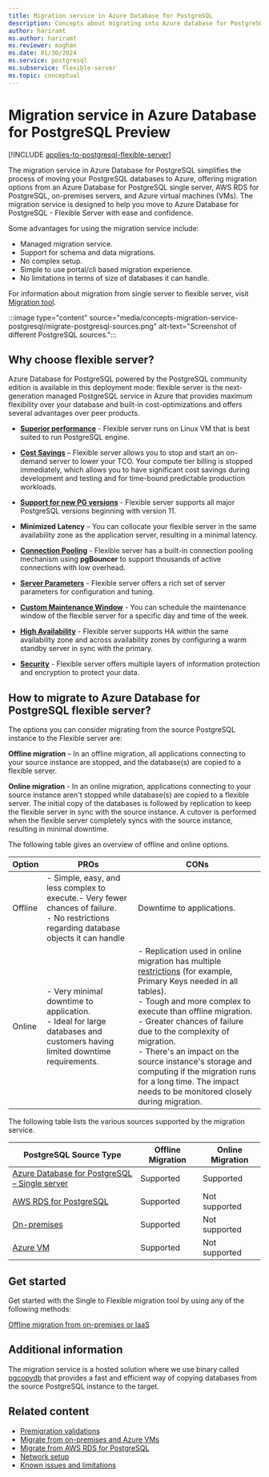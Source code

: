 ```yaml
---
title: Migration service in Azure Database for PostgreSQL
description: Concepts about migrating into Azure database for PostgreSQL - Flexible Server.
author: hariramt
ms.author: hariramt
ms.reviewer: maghan
ms.date: 01/30/2024
ms.service: postgresql
ms.subservice: flexible-server
ms.topic: conceptual
---
```


# Migration service in Azure Database for PostgreSQL Preview

[!INCLUDE [applies-to-postgresql-flexible-server](../../includes/applies-to-postgresql-flexible-server.md)]

The migration service in Azure Database for PostgreSQL simplifies the process of moving your PostgreSQL databases to Azure, offering migration options from an Azure Database for PostgreSQL single server, AWS RDS for PostgreSQL, on-premises servers, and Azure virtual machines (VMs). The migration service is designed to help you move to Azure Database for PostgreSQL - Flexible Server with ease and confidence.

Some advantages for using the migration service include:

- Managed migration service.
- Support for schema and data migrations.
- No complex setup.
- Simple to use portal/cli based migration experience.
- No limitations in terms of size of databases it can handle.

For information about migration from single server to flexible server, visit [Migration tool](../concepts-single-to-flexible.md).

:::image type="content" source="media/concepts-migration-service-postgresql/migrate-postgresql-sources.png" alt-text="Screenshot of different PostgreSQL sources.":::

## Why choose flexible server?

Azure Database for PostgreSQL powered by the PostgreSQL community edition is available in this deployment mode: flexible server is the next-generation managed PostgreSQL service in Azure that provides maximum flexibility over your database and built-in cost-optimizations and offers several advantages over peer products.

- **[Superior performance](../../flexible-server/overview.md)** - Flexible server runs on Linux VM that is best suited to run PostgreSQL engine.

- **[Cost Savings](../../flexible-server/how-to-deploy-on-azure-free-account.md)** – Flexible server allows you to stop and start an on-demand server to lower your TCO. Your compute tier billing is stopped immediately, which allows you to have significant cost savings during development and testing and for time-bound predictable production workloads.

- **[Support for new PG versions](../../flexible-server/concepts-supported-versions.md)** - Flexible server supports all major PostgreSQL versions beginning with version 11.

- **Minimized Latency** – You can collocate your flexible server in the same availability zone as the application server, resulting in a minimal latency.

- **[Connection Pooling](../../flexible-server/concepts-pgbouncer.md)** - Flexible server has a built-in connection pooling mechanism using **pgBouncer** to support thousands of active connections with low overhead.

- **[Server Parameters](../../flexible-server/concepts-server-parameters.md)** - Flexible server offers a rich set of server parameters for configuration and tuning.

- **[Custom Maintenance Window](../../flexible-server/concepts-maintenance.md)** - You can schedule the maintenance window of the flexible server for a specific day and time of the week.

- **[High Availability](../../flexible-server/concepts-high-availability.md)** - Flexible server supports HA within the same availability zone and across availability zones by configuring a warm standby server in sync with the primary.

- **[Security](../../flexible-server/concepts-security.md)** - Flexible server offers multiple layers of information protection and encryption to protect your data.

## How to migrate to Azure Database for PostgreSQL flexible server?

The options you can consider migrating from the source PostgreSQL instance to the Flexible server are:

**Offline migration** – In an offline migration, all applications connecting to your source instance are stopped, and the database(s) are copied to a flexible server.

**Online migration** - In an online migration, applications connecting to your source instance aren't stopped while database(s) are copied to a flexible server. The initial copy of the databases is followed by replication to keep the flexible server in sync with the source instance. A cutover is performed when the flexible server completely syncs with the source instance, resulting in minimal downtime.

The following table gives an overview of offline and online options.

| Option | PROs | CONs |
|------|------|------|
| Offline | - Simple, easy, and less complex to execute.- Very fewer chances of failure.<br />- No restrictions regarding database objects it can handle | Downtime to applications. |
| Online | - Very minimal downtime to application. <br /> - Ideal for large databases and customers having limited downtime requirements. | - Replication used in online migration has multiple [restrictions](https://www.postgresql.org/docs/current/logical-replication-restrictions.html) (for example, Primary Keys needed in all tables). <br /> - Tough and more complex to execute than offline migration. <br /> - Greater chances of failure due to the complexity of migration. <br /> - There's an impact on the source instance's storage and computing if the migration runs for a long time. The impact needs to be monitored closely during migration. |

The following table lists the various sources supported by the migration service.

| PostgreSQL Source Type | Offline Migration | Online Migration |
|------------------------|-------------------|------------------| 
| [Azure Database for PostgreSQL – Single server](../how-to-migrate-single-to-flexible-portal.md) | Supported | Supported |
| [AWS RDS for PostgreSQL](tutorial-migration-service-offline-aws.md) | Supported | Not supported |
| [On-premises](tutorial-migration-service-offline-iaas.md) | Supported | Not supported |
| [Azure VM](tutorial-migration-service-offline-iaas.md) | Supported | Not supported |

## Get started

Get started with the Single to Flexible migration tool by using any of the following methods:

[Offline migration from on-premises or IaaS](tutorial-migration-service-offline-iaas.md)

## Additional information

The migration service is a hosted solution where we use binary called [pgcopydb](https://github.com/dimitri/pgcopydb) that provides a fast and efficient way of copying databases from the source PostgreSQL instance to the target.

## Related content

- [Premigration validations](concepts-premigration-migration-service.md)
- [Migrate from on-premises and Azure VMs](tutorial-migration-service-offline-iaas.md)
- [Migrate from AWS RDS for PostgreSQL](tutorial-migration-service-offline-aws.md)
- [Network setup](how-to-network-setup-migration-service.md)
- [Known issues and limitations](concepts-known-issues-migration-service.md)

